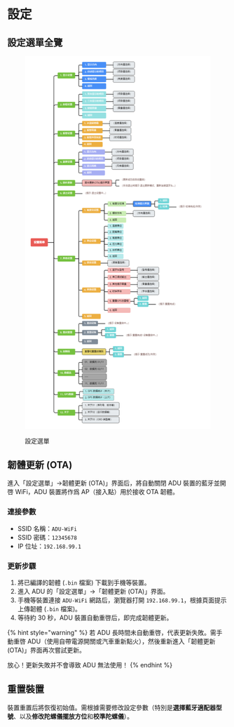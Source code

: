 # 設定

## 設定選單全覽 <a href="#setting-overview" id="setting-overview"></a>

<figure><img src=".gitbook/assets/Setting_Menu_ZH.png" alt=""><figcaption><p>設定選單</p></figcaption></figure>

## 韌體更新 (OTA) <a href="#firmware-update" id="firmware-update"></a>

進入「設定選單」→韌體更新 (OTA)」界面后，將自動關閉 ADU 裝置的藍牙並開啓 WiFi，ADU 裝置將作爲 AP（接入點）用於接收 OTA 韌體。

### 連接參數 <a href="#connection-parameters" id="connection-parameters"></a>

* SSID 名稱：`ADU-WiFi`
* SSID 密碼：`12345678`
* IP 位址：`192.168.99.1`

### 更新步驟 <a href="#update-steps" id="update-steps"></a>

1. 將已編譯的韌體 (`.bin` 檔案) 下載到手機等裝置。
2. 進入 ADU 的「設定選單」→「韌體更新 (OTA)」界面。
3. 手機等裝置連接 `ADU-WiFi` 網路后，瀏覽器打開 `192.168.99.1`，根據頁面提示上傳韌體 (`.bin` 檔案)。
4. 等待約 30 秒，ADU 裝置自動重啓后，即完成韌體更新。

{% hint style="warning" %}
若 ADU 長時間未自動重啓，代表更新失敗。需手動重啓 ADU（使用自帶電源開關或汽車重新點火），然後重新進入「韌體更新 (OTA)」界面再次嘗試更新。

放心！更新失敗并不會導致 ADU 無法使用！
{% endhint %}

## 重置裝置 <a href="#reset-device" id="reset-device"></a>

裝置重置后將恢復初始值。需根據需要修改設定參數（特別是**選擇藍牙適配器型號**、以及**修改陀螺儀擺放方位**和**校準陀螺儀**）。
